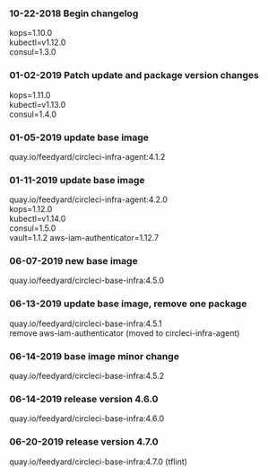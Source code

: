 ### 10-22-2018 Begin changelog

kops=1.10.0  
kubectl=v1.12.0  
consul=1.3.0  

### 01-02-2019 Patch update and package version changes

kops=1.11.0  
kubectl=v1.13.0  
consul=1.4.0  

### 01-05-2019 update base image

quay.io/feedyard/circleci-infra-agent:4.1.2  


### 01-11-2019 update base image

quay.io/feedyard/circleci-infra-agent:4.2.0  
kops=1.12.0  
kubectl=v1.14.0  
consul=1.5.0  
vault=1.1.2 
aws-iam-authenticator=1.12.7

### 06-07-2019 new base image

quay.io/feedyard/circleci-base-infra:4.5.0  

### 06-13-2019 update base image, remove one package

quay.io/feedyard/circleci-base-infra:4.5.1  
remove aws-iam-authenticator (moved to circleci-infra-agent)  

### 06-14-2019 base image minor change

quay.io/feedyard/circleci-base-infra:4.5.2    

### 06-14-2019 release version 4.6.0

quay.io/feedyard/circleci-base-infra:4.6.0  
  
### 06-20-2019 release version 4.7.0

quay.io/feedyard/circleci-base-infra:4.7.0 (tflint)  
